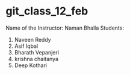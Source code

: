 # git_class_12_feb

Name of the Instructor: Naman Bhalla
Students:
1. Naveen Reddy
2. Asif Iqbal
3. Bharath Vepanjeri
4. krishna chaitanya
5. Deep Kothari
